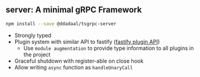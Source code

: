 ## server: A minimal gRPC Framework

```bash
npm install --save @ddadaal/tsgrpc-server
```

- Strongly typed
- Plugin system with similar API to fastify ([fastify plugin API](https://www.fastify.io/docs/latest/Plugins/))
  - Use `module augmentation` to provide type information to all plugins in the project
- Graceful shutdown with register-able on close hook
- Allow writing `async` function as `handleUnaryCall`
